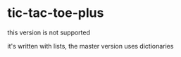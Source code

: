 # tic-tac-toe-plus

this version is not supported

it's written with lists, the master version uses dictionaries
